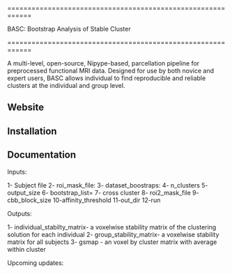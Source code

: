 ============================================================

BASC: Bootstrap Analysis of Stable Cluster

============================================================

A multi-level, open-source, Nipype-based, parcellation pipeline for preprocessed functional MRI data. Designed for use by both novice and expert users, BASC allows individual to find reproducible and reliable clusters at the individual and group level.

Website
-------


Installation
------------


Documentation
-------------
Inputs:

1- Subject file
2- roi_mask_file:
3- dataset_boostraps:
4- n_clusters
5- output_size
6- bootstrap_list= 
7- cross cluster
8- roi2_mask_file
9- cbb_block_size
10-affinity_threshold
11-out_dir
12-run

Outputs:

1- individual_stabilty_matrix- a voxelwise stability matrix of the clustering solution for each individual
2- group_stability_matrix- a voxelwise stability matrix for all subjects
3- gsmap - an voxel by cluster matrix with average within cluster

Upcoming updates: